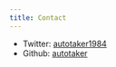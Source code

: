 ```yaml
---
title: Contact
---
```


* Twitter: [autotaker1984](https://twitter.com/autotaker1984)
* Github: [autotaker](https://github.com/autotaker)
